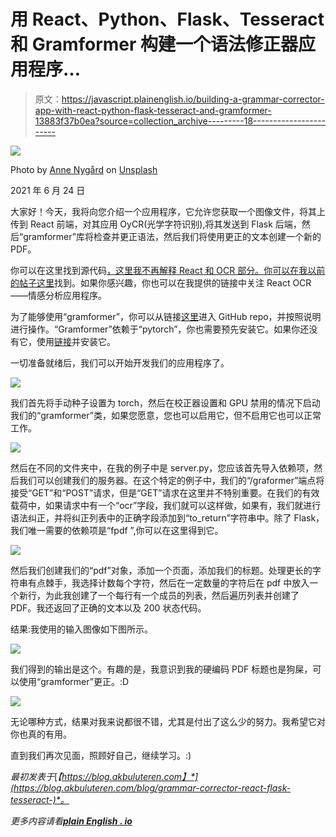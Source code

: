 # 用 React、Python、Flask、Tesseract 和 Gramformer 构建一个语法修正器应用程序…

> 原文：<https://javascript.plainenglish.io/building-a-grammar-corrector-app-with-react-python-flask-tesseract-and-gramformer-13883f37b0ea?source=collection_archive---------18----------------------->

![](img/d1ea0fd3ab937c78766d9f307bf61a7c.png)

Photo by [Anne Nygård](https://unsplash.com/@polarmermaid?utm_source=medium&utm_medium=referral) on [Unsplash](https://unsplash.com?utm_source=medium&utm_medium=referral)

2021 年 6 月 24 日

大家好！今天，我将向您介绍一个应用程序，它允许您获取一个图像文件，将其上传到 React 前端，对其应用 OyCR(光学字符识别),将其发送到 Flask 后端，然后“gramformer”库将检查并更正语法，然后我们将使用更正的文本创建一个新的 PDF。

你可以在这里找到源代码[，这里我不再解释 React 和 OCR 部分。你可以在我以前的帖子](https://github.com/eren23/react-python-ocr-gramformer)[这里](/full-stack-sentiment-analysis-application-with-react-flask-and-tesseract-ea2de9200169)找到。如果你感兴趣，你也可以在我提供的链接中关注 React OCR——情感分析应用程序。

为了能够使用“gramformer”，你可以从链接[这里](https://github.com/PrithivirajDamodaran/Gramformer)进入 GitHub repo，并按照说明进行操作。“Gramformer”依赖于“pytorch”，你也需要预先安装它。如果你还没有它，使用[链接](https://pytorch.org/get-started/locally/)并安装它。

一切准备就绪后，我们可以开始开发我们的应用程序了。

![](img/aaf36f6e377e5ace1b80dd07803d31bd.png)

我们首先将手动种子设置为 torch，然后在校正器设置和 GPU 禁用的情况下启动我们的“gramformer”类，如果您愿意，您也可以启用它，但不启用它也可以正常工作。

![](img/24e47e7c12c9d8ca88cc8eef9edf320d.png)

然后在不同的文件夹中，在我的例子中是 server.py，您应该首先导入依赖项，然后我们可以创建我们的服务器。在这个特定的例子中，我们的“/graformer”端点将接受“GET”和“POST”请求，但是“GET”请求在这里并不特别重要。在我们的有效载荷中，如果请求中有一个“ocr”字段，我们就可以这样做，如果有，我们就进行语法纠正，并将纠正列表中的正确字段添加到“to_return”字符串中。除了 Flask，我们唯一需要的依赖项是“fpdf ”,你可以在这里得到它。

![](img/cf71a145e65f012ffc1ef4fd18f46712.png)

然后我们创建我们的“pdf”对象，添加一个页面，添加我们的标题。处理更长的字符串有点棘手，我选择计数每个字符，然后在一定数量的字符后在 pdf 中放入一个新行，为此我创建了一个每行有一个成员的列表，然后遍历列表并创建了 PDF。我还返回了正确的文本以及 200 状态代码。

结果:我使用的输入图像如下图所示。

![](img/b40e844575ac68d428324b4944dbfca6.png)

我们得到的输出是这个。有趣的是，我意识到我的硬编码 PDF 标题也是狗屎，可以使用“gramformer”更正。:D

![](img/69b7e4a4f75fb1dbbe3145c6d96f50f7.png)

无论哪种方式，结果对我来说都很不错，尤其是付出了这么少的努力。我希望它对你也真的有用。

直到我们再次见面，照顾好自己，继续学习。:)

*最初发表于*[*【https://blog.akbuluteren.com】*](https://blog.akbuluteren.com/blog/grammar-corrector-react-flask-tesseract-)*。*

*更多内容请看*[***plain English . io***](http://plainenglish.io/)